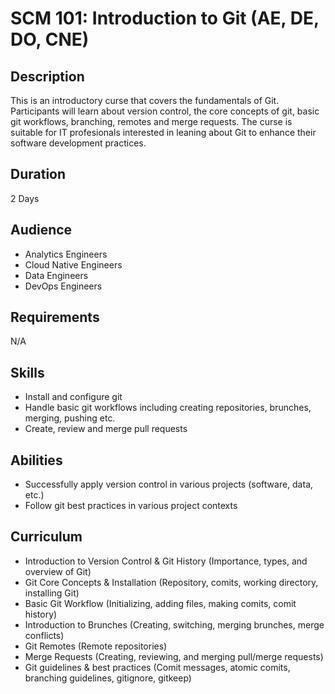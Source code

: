 # SCM 101: Introduction to Git (AE, DE, DO, CNE)
## Description
This is an introductory curse that covers the fundamentals of Git. Participants will learn about version control, the core concepts of git, basic git workflows, branching, remotes and merge requests. The curse is suitable for IT profesionals interested in leaning about Git to enhance their software development practices.

## Duration
2 Days

## Audience
* Analytics Engineers
* Cloud Native Engineers
* Data Engineers
* DevOps Engineers

## Requirements
N/A

## Skills
* Install and configure git
* Handle basic git workflows including creating repositories, brunches, merging, pushing etc.
* Create, review and merge pull requests

## Abilities 
* Successfully apply version control in various projects (software, data, etc.)
* Follow git best practices in various project contexts

## Curriculum
* Introduction to Version Control & Git History (Importance, types, and overview of Git)
* Git Core Concepts & Installation (Repository, comits, working directory, installing Git)
* Basic Git Workflow (Initializing, adding files, making comits, comit history)
* Introduction to Brunches (Creating, switching, merging brunches, merge conflicts)
* Git Remotes (Remote repositories)
* Merge Requests (Creating, reviewing, and merging pull/merge requests)
* Git guidelines & best practices (Comit messages, atomic comits, branching guidelines, gitignore, gitkeep)
